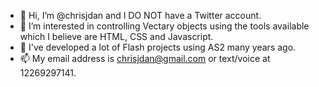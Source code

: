 - 👋 Hi, I’m @chrisjdan and I DO NOT have a Twitter account.
- 👀 I’m interested in controlling Vectary objects using the tools available which I believe are HTML, CSS and Javascript. 
- 🌱 I've developed a lot of Flash projects using AS2 many years ago.
- 📫 My email address is chrisjdan@gmail.com or text/voice at 12269297141.

<!---
chrisjdan/chrisjdan is a ✨ special ✨ repository because its `README.md` (this file) appears on your GitHub profile.
You can click the Preview link to take a look at your changes.
--->

